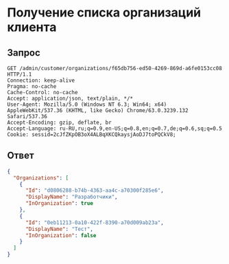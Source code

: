 # Получение списка организаций клиента

## Запрос

    GET /admin/customer/organizations/f65db756-ed50-4269-869d-a6fe0153cc08 HTTP/1.1
    Connection: keep-alive
    Pragma: no-cache
    Cache-Control: no-cache
    Accept: application/json, text/plain, */*
    User-Agent: Mozilla/5.0 (Windows NT 6.3; Win64; x64) AppleWebKit/537.36 (KHTML, like Gecko) Chrome/63.0.3239.132 Safari/537.36
    Accept-Encoding: gzip, deflate, br
    Accept-Language: ru-RU,ru;q=0.9,en-US;q=0.8,en;q=0.7,de;q=0.6,sq;q=0.5
    Cookie: sessid=2cJfZKpOB3oX4ALBqXKCQkaysjAoDJ7toPQCkV8;

## Ответ

```json
{
  "Organizations": [
    {
      "Id": "d0806288-b74b-4363-aa4c-a70300f285e6",
      "DisplayName": "Разработчики",
      "InOrganization": true
    },
    {
      "Id": "0eb11213-0a10-422f-8390-a70d009ab23a",
      "DisplayName": "Тест",
      "InOrganization": false
    }
  ]
}
```